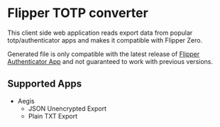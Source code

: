 # Flipper TOTP converter
This client side web application reads export data from popular totp/authenticator apps and makes it compatible with Flipper Zero.

Generated file is only compatible with the latest release of [Flipper Authenticator App](https://github.com/akopachov/flipper-zero_authenticator) and not guaranteed to work with previous versions.

## Supported Apps
- Aegis
  - JSON Unencrypted Export
  - Plain TXT Export